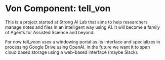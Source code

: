 # Von Component: tell_von

This is a project started at Strong AI Lab that aims to help researchers manage notes and files in an intelligent way using AI. It will become a family of Agents for Assisted Science and beyond.

For now tell_voon uses a windowing portal as its interface and specializes in processing Google Drive using OpenAI. In the future we want it to span cloud based storage using a web-based interface (maybe Slack).